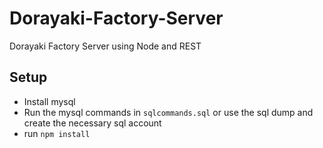 # Dorayaki-Factory-Server

Dorayaki Factory Server using Node and REST

## Setup
- Install mysql
- Run the mysql commands in `sqlcommands.sql` or use the sql dump and create the necessary sql account
- run `npm install`
